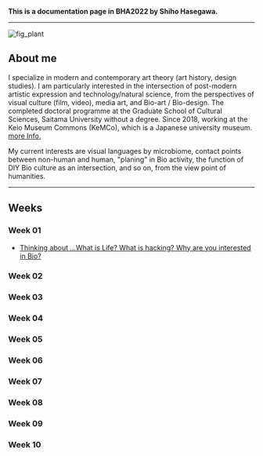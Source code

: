 **This is a documentation page in BHA2022 by Shiho Hasegawa.**

___


![fig_plant](https://user-images.githubusercontent.com/100834944/156968269-a89a2f5a-8c03-4e4e-acb0-872abac02532.jpg)



## About me
I specialize in modern and contemporary art theory (art history, design studies). I am particularly interested in the intersection of post-modern artistic expression and technology/natural science, from the perspectives of visual culture (film, video), media art, and Bio-art / Bio-design. The completed doctoral programme at the Graduate School of Cultural Sciences, Saitama University without a degree. Since 2018, working at the Keio Museum Commons (KeMCo), which is a Japanese university museum.
[more Info.](https://researchmap.jp/s-hasegawa?lang=en)

My current interests are visual languages by microbiome, contact points between non-human and human, "planing" in Bio activity, the function of DIY Bio culture as an intersection, and so on, from the view point of humanities.

___


## Weeks

### Week 01
* [Thinking about ...What is Life? What is hacking? Why are you interested in Bio?]()

### Week 02
### Week 03
### Week 04
### Week 05
### Week 06
### Week 07
### Week 08
### Week 09
### Week 10
